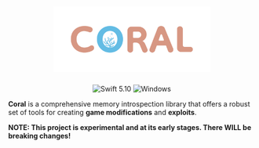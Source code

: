 <h1 align="center">
  <img alt="Coral" src="./Assets/Images/Logo.svg" width="320px">
</h1>

<div align="center">

![Swift 5.10](https://img.shields.io/badge/Swift-5.10-F05138?style=for-the-badge&logo=swift&logoColor=F0F0F0)
![Windows](https://img.shields.io/badge/Windows-0078D6?style=for-the-badge&logo=windows&logoColor=F0F0F0)

</div>

__Coral__ is a comprehensive memory introspection library that offers a robust set of tools for creating __game modifications__ and __exploits__.

__NOTE: This project is experimental and at its early stages. There WILL be breaking changes!__
